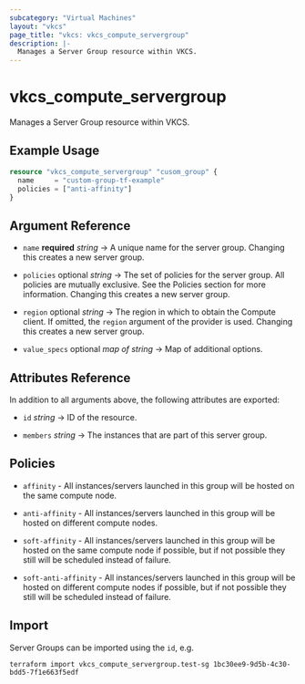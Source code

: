 ```yaml
---
subcategory: "Virtual Machines"
layout: "vkcs"
page_title: "vkcs: vkcs_compute_servergroup"
description: |-
  Manages a Server Group resource within VKCS.
---
```


# vkcs_compute_servergroup

Manages a Server Group resource within VKCS.

## Example Usage
```terraform
resource "vkcs_compute_servergroup" "cusom_group" {
  name     = "custom-group-tf-example"
  policies = ["anti-affinity"]
}
```
## Argument Reference
- `name` **required** *string* &rarr;  A unique name for the server group. Changing this creates a new server group.

- `policies` optional *string* &rarr;  The set of policies for the server group. All policies are mutually exclusive. See the Policies section for more information. Changing this creates a new server group.

- `region` optional *string* &rarr;  The region in which to obtain the Compute client. If omitted, the `region` argument of the provider is used. Changing this creates a new server group.

- `value_specs` optional *map of* *string* &rarr;  Map of additional options.


## Attributes Reference
In addition to all arguments above, the following attributes are exported:
- `id` *string* &rarr;  ID of the resource.

- `members` *string* &rarr;  The instances that are part of this server group.


## Policies

* `affinity` - All instances/servers launched in this group will be hosted on the same compute node.

* `anti-affinity` - All instances/servers launched in this group will be hosted on different compute nodes.

* `soft-affinity` - All instances/servers launched in this group will be hosted on the same compute node if possible, but if not possible they still will be scheduled instead of failure.

* `soft-anti-affinity` - All instances/servers launched in this group will be hosted on different compute nodes if possible, but if not possible they still will be scheduled instead of failure.

## Import

Server Groups can be imported using the `id`, e.g.
```shell
terraform import vkcs_compute_servergroup.test-sg 1bc30ee9-9d5b-4c30-bdd5-7f1e663f5edf
```
